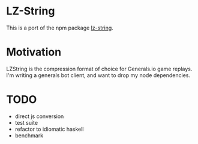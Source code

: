 # LZ-String
This is a port of the npm package [lz-string](https://github.com/pieroxy/lz-string).

# Motivation
LZString is the compression format of choice for Generals.io game replays. I'm writing a generals bot client, and want to drop my node dependencies.

# TODO
- direct js conversion
- test suite
- refactor to idiomatic haskell
- benchmark

